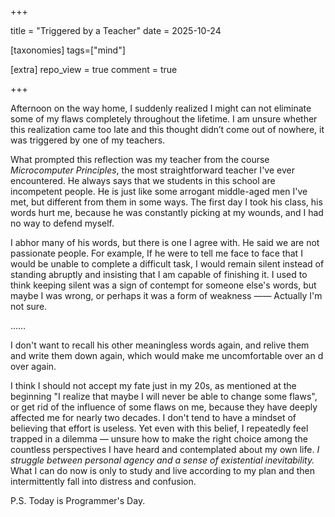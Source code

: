+++

title = "Triggered by a Teacher" date = 2025-10-24

[taxonomies] tags=["mind"]

[extra] repo_view = true comment = true

+++

Afternoon on the way home, I suddenly realized I might can not eliminate some of my flaws completely throughout the lifetime. I am unsure whether this realization came too late and this thought didn’t come out of nowhere, it was triggered by one of my teachers.

What prompted this reflection was my teacher from the course *Microcomputer Principles*, the most straightforward teacher I've ever encountered. He always says that we students in this school are incompetent people. He is just like some arrogant middle-aged men I've met, but different from them in some ways. The first day I took his class, his words hurt me, because he was constantly picking at my wounds, and I had no way to defend myself.

I abhor many of his words, but there is one I agree with. He said we are not passionate people. For example, If he were to tell me face to face that I would be unable to complete a difficult task, I would remain silent instead of standing abruptly and insisting that I am capable of finishing it. I used to think keeping silent was a sign of contempt for someone else's words, but maybe I was wrong, or perhaps it was a form of weakness —— Actually I'm not sure.

……

I don't want to recall his other meaningless words again, and relive them and write them down again, which would make me uncomfortable over an d over again.

I think I should not accept my fate just in my 20s, as mentioned at the beginning "I realize that maybe I will never be able to change some flaws", or get rid of the influence of some flaws on me, because they have deeply affected me for nearly two decades. I don't tend to have a mindset of believing that effort is useless. Yet even with this belief, I repeatedly feel trapped in a dilemma — unsure how to make the right choice among the countless perspectives I have heard and contemplated about my own life. *I struggle between personal agency and a sense of existential inevitability.* What I can do now is only to study and live according to my plan and then intermittently fall into distress and confusion.

P.S. Today is Programmer's Day.